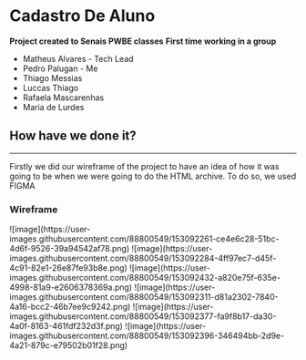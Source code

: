 # Cadastro De Aluno

<b>Project created to Senais PWBE classes</b>
<b>First time working in a group</b>
<ul>
  <li>Matheus Alvares - Tech Lead</li>
  <li>Pedro Palugan - Me</li>
  <li>Thiago Messias</li>
  <li>Luccas Thiago</li>
  <li>Rafaela Mascarenhas</li>
  <li>Maria de Lurdes</li>
</ul>


## How have we done it?
<hr>
Firstly we did our wireframe of the project to have an idea of how it was going to be when we were going to do the HTML archive. To do so, we used FIGMA

<h3>Wireframe</h3>
![image](https://user-images.githubusercontent.com/88800549/153092261-ce4e6c28-51bc-4d6f-9526-39a94542af78.png)
![image](https://user-images.githubusercontent.com/88800549/153092284-4ff97ec7-d45f-4c91-82e1-26e87fe93b8e.png)
![image](https://user-images.githubusercontent.com/88800549/153092432-a820e75f-635e-4998-81a9-e2606378369a.png)
![image](https://user-images.githubusercontent.com/88800549/153092311-d81a2302-7840-4a16-bcc2-46b7ee9c9242.png)
![image](https://user-images.githubusercontent.com/88800549/153092377-fa9f8b17-da30-4a0f-8163-461fdf232d3f.png)
![image](https://user-images.githubusercontent.com/88800549/153092396-346494bb-2d9e-4a21-879c-e79502b01f28.png)
